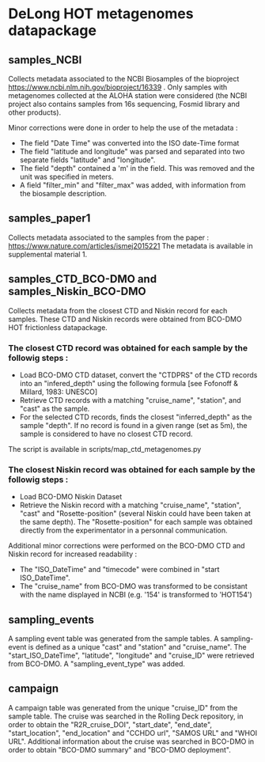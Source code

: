 # DeLong HOT metagenomes datapackage

## samples_NCBI
Collects metadata associated to the NCBI Biosamples of the bioproject https://www.ncbi.nlm.nih.gov/bioproject/16339 . Only samples with metagenomes collected at the ALOHA station were considered (the NCBI project also contains samples from 16s sequencing, Fosmid library and other products).

Minor corrections were done in order to help the use of the metadata :
  - The field "Date Time" was converted into the ISO date-Time format
  - The field "latitude and longitude" was parsed and separated into two separate fields "latitude" and "longitude".
  - The field "depth" contained a 'm' in the field. This was removed and the unit was specified in meters. 
  - A field "filter_min" and "filter_max" was added, with information from the biosample description.

## samples_paper1
Collects metadata associated to the samples from the paper :
https://www.nature.com/articles/ismej2015221
The metadata is available in supplemental material 1.

## samples_CTD_BCO-DMO and samples_Niskin_BCO-DMO
Collects metadata from the closest CTD and Niskin record for each samples. These CTD and Niskin records were obtained from BCO-DMO HOT frictionless datapackage.

### The closest CTD record was obtained for each sample by the followig steps :
  - Load BCO-DMO CTD dataset, convert the "CTDPRS" of the CTD records into an "infered_depth" using the following formula  [see Fofonoff & Millard, 1983: UNESCO]
  - Retrieve CTD records with a matching "cruise_name", "station", and "cast" as the sample.
  - For the selected CTD records, finds the closest "inferred_depth" as the sample "depth". If no record is found in a given range (set as 5m), the sample is considered to have no closest CTD record.

The script is available in scripts/map_ctd_metagenomes.py

### The closest Niskin record was obtained for each sample by the followig steps :
  - Load BCO-DMO Niskin Dataset
  - Retrieve the Niskin record with a matching "cruise_name", "station", "cast" and "Rosette-position" (several Niskin could have been taken at the same depth). The "Rosette-position" for each sample was obtained directly from the experimentator in a personnal communication.

Additional minor corrections were performed on the BCO-DMO CTD and Niskin record for increased readability :
  - The "ISO_DateTime" and "timecode" were combined in "start ISO_DateTime".
  - The "cruise_name" from BCO-DMO was transformed to be consistant with the name displayed in NCBI (e.g. '154' is transformed to 'HOT154')

## sampling_events
A sampling event table was generated from the sample tables. A sampling-event is defined as a unique "cast" and "station" and "cruise_name". The "start_ISO_DateTime", "latitude", "longitude" and "cruise_ID" were retrieved from BCO-DMO.
A "sampling_event_type" was added.

## campaign
A campaign table was generated from the unique "cruise_ID" from the sample table. The cruise was searched in the Rolling Deck repository, in order to obtain the "R2R_cruise_DOI", "start_date", "end_date", "start_location", "end_location" and "CCHDO url", "SAMOS URL" and "WHOI URL".
Additional information about the cruise was searched in BCO-DMO in order to obtain "BCO-DMO summary" and "BCO-DMO deployment".
